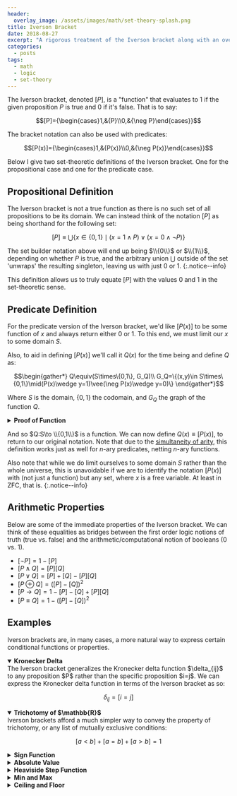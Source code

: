 ```yaml
---
header:
  overlay_image: /assets/images/math/set-theory-splash.png
title: Iverson Bracket
date: 2018-08-27
excerpt: "A rigorous treatment of the Iverson bracket along with an overview of its properties and uses."
categories:
  - posts
tags: 
  - math
  - logic
  - set-theory
---
```


The Iverson bracket, denoted $[P]$, is a "function" that evaluates to $1$ if the given proposition $P$ is true and $0$ if it's false. That is to say:

$$[P]={\begin{cases}1,&{P}\\0,&{\neg P}\end{cases}}$$

The bracket notation can also be used with predicates:

$$[P(x)]={\begin{cases}1,&{P(x)}\\0,&{\neg P(x)}\end{cases}}$$

Below I give two set-theoretic definitions of the Iverson bracket. One for the propositional case and one for the predicate case.

## Propositional Definition
The Iverson bracket is not a true function as there is no such set of all propositions to be its domain. We can instead think of the notation $[P]$ as being shorthand for the following set:

$$[P]\equiv\bigcup\{x\in \{0,1\}\mid(x=1\wedge P) \vee (x=0\wedge\neg P)\}$$

<!-- *Where $2=\\{0,1\\}$ as per its construction in the [natural numbers](\natural-numbers).* -->

The set builder notation above will end up being $\\{0\\}$ or $\\{1\\}$, depending on whether $P$ is true, and the arbitrary union $\bigcup$ outside of the set 'unwraps' the resulting singleton, leaving us with just $0$ or $1$.
{:.notice--info}

This definition allows us to truly equate $[P]$ with the values $0$ and $1$ in the set-theoretic sense.

## Predicate Definition
For the predicate version of the Iverson bracket, we'd like $[P(x)]$ to be some function of $x$ and always return either $0$ or $1$. To this end, we must limit our $x$ to some domain $S$.

Also, to aid in defining $[P(x)]$ we'll call it $Q(x)$ for the time being and define $Q$ as:

$$\begin{gather*}
Q\equiv(S\times\{0,1\}, G_Q)\\
G_Q=\{(x,y)\in S\times\{0,1\}\mid(P(x)\wedge y=1)\vee(\neg P(x)\wedge y=0)\}
\end{gather*}$$

Where $S$ is the domain, $\{0,1\}$ the codomain, and $G_Q$ the graph of the function $Q$.

<!-- While we could simply use the same definition above and replace all instances of $P$ with $P(x)$, it might instead be more useful to define $[P(x)]$ as a full blown set-theoretic function. -->

<details class="bordered">
<summary><strong>Proof of Function</strong></summary>
Clearly $Q$ is a relation as $G_Q\subseteq S\times\{0,1\}$. But to show that $Q$ is a function, we must show that it is right-unique. This should be clear as for any $x\in S$, $P(x)\oplus\neg P(x)$ due to the law of the excluded middle, meaning there is only a single pair $(x,y)\in G_Q$.
</details>
<p></p>

And so $Q:S\to \\{0,1\\}$ is a function. We can now define $Q(x)\equiv [P(x)]$, to return to our original notation. Note that due to the [simultaneity of arity](/relations/#simultaneity-of-arity), this definition works just as well for $n$-ary predicates, netting $n$-ary functions.

Also note that while we do limit ourselves to some domain $S$ rather than the whole universe, this is unavoidable if we are to identify the notation $[P(x)]$ with (not just a function) but any set, where $x$ is a free variable. At least in ZFC, that is.
{:.notice--info}

## Arithmetic Properties
Below are some of the immediate properties of the Iverson bracket. We can think of these equalities as bridges between the first order logic notions of truth (true vs. false) and the arithmetic/computational notion of booleans ($0$ vs. $1$).

- $[\neg P]=1-[P]$
- $[P\wedge Q]=[P][Q]$
- $[P\vee Q]=[P]+[Q]-[P][Q]$
- $[P\oplus Q]=([P]-[Q])^2$
- $[P\rightarrow Q]=1-[P]-[Q]+[P][Q]$
- $[P\equiv Q]=1-([P]-[Q])^2$

<!-- Note that these properties apply to predicates $P(x), Q(y)$ as well, as long as we hold the inputs $x,y$ constant.
{: .notice--info} -->

<!-- *The last three can be solved via substitution of the first three and normal propositional calculus.* -->

## Examples
Iverson brackets are, in many cases, a more natural way to express certain conditional functions or properties.

<details open>
<summary><strong>Kronecker Delta</strong></summary>
The Iverson bracket generalizes the Kronecker delta function $\delta_{ij}$ to any proposition $P$ rather than the specific proposition $i=j$. We can express the Kronecker delta function in terms of the Iverson bracket as so:

$$\delta_{ij}=[i=j]$$
</details>

<details open>
<summary><strong>Trichotomy of $\mathbb{R}$</strong></summary>
Iverson brackets afford a much simpler way to convey the property of trichotomy, or any list of mutually exclusive conditions:

$$[a<b]+[a=b]+[a>b]=1$$
</details>

<details>
<summary><strong>Sign Function</strong></summary>
$$\operatorname{sgn}(x)=[x>0]-[x<0]\ \ \ \ \ \ (\text{For $x\not=0$})$$
</details>

<details>
<summary><strong>Absolute Value</strong></summary>
$$ {\begin{aligned}|x|&=x\cdot \operatorname {sgn}(x)\\&=x([x>0]-[x<0])\end{aligned}}$$
</details>

<details>
<summary><strong>Heaviside Step Function</strong></summary>
$$H(x)=[x>0]$$
</details>

<details>
<summary><strong>Min and Max</strong></summary>
$$\min(x,y)=x[x\leq y]+y[x>y]$$

$$\max(x,y)=x[x>y]+y[x\leq y]$$
</details>

<details>
<summary><strong>Ceiling and Floor</strong></summary>
$$\lceil x\rceil =\sum _{n\in\mathbb Z}n[n-1<x\le n]$$

$$\lfloor x\rfloor =\sum _{n\in\mathbb Z}n[n\le x<n+1]$$
</details>
